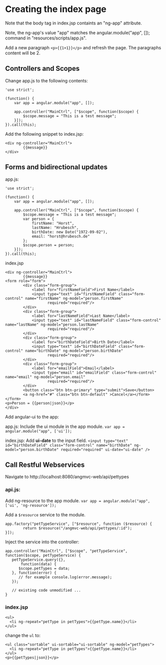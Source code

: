 # Creating the index page

Note that the body tag in index.jsp containts an "ng-app" attribute.

Note, the ng-app's value "app" matches the angular.module("app", []); command in "resources/scripts/app.js".

Add a new paragraph `<p>{{1+1}}</p>` and refresh the page. The paragraphs content will be 2.

## Controllers and Scopes

Change app.js to the following contents:

```
'use strict';

(function() {
    var app = angular.module("app", []);

    app.controller("MainCtrl", ["$scope", function($scope) {
        $scope.message = "This is a test message";
    }]);
}).call(this);
```

Add the following snippet to index.jsp:

```
<div ng-controller="MainCtrl">
        {{message}}
</div>
```

## Forms and bidirectional updates

app.js:

```
'use strict';

(function() {
    var app = angular.module("app", []);

    app.controller("MainCtrl", ["$scope", function($scope) {
        $scope.message = "This is a test message";
        var person = {
            firstName: "Horst",
            lastName: "Hrubesch",
            birthDate: new Date("1972-09-02"),
            email: "horst@hrubesch.de"
        };
        $scope.person = person;
    }]);
}).call(this);
```

index.jsp

```
<div ng-controller="MainCtrl">
        {{message}}
<form role="form">
        <div class="form-group">
            <label for="firstNameField">First Name</label>
            <input type="text" id="firstNameField" class="form-control" name="firstName" ng-model="person.firstName"
                   required="required"/>
        </div>
        <div class="form-group">
            <label for="lastNameField">Last Name</label>
            <input type="text" id="lastNameField" class="form-control" name="lastName" ng-model="person.lastName"
                   required="required"/>
        </div>
        <div class="form-group">
            <label for="birthDateField">Birth Date</label>
            <input type="text" id="birthDateField" class="form-control" name="birthDate" ng-model="person.birthDate"
                   required="required"/>
        </div>
        <div class="form-group">
            <label for="emailField">Email</label>
            <input type="email" id="emailField" class="form-control" name="email" ng-model="person.email"
                   required="required"/>
        </div>
        <button class="btn btn-primary" type="submit">Save</button>
        <a ng-href="#" class="btn btn-default" >Cancel</a></form>
</form>
<p>Person = {{person|json}}</p>
</div>
```

Add angular-ui to the app:

app.js: Include the ui module in the app module. ``var app = angular.module("app", ['ui']);``

index.jsp: Add **ui-date** to the input field. ``<input type="text" id="birthDateField" class="form-control" name="birthDate" ng-model="person.birthDate" required="required" ui-date="ui-date" />``


## Call Restful Webservices

Navigate to http://localhost:8080/angmvc-web/api/pettypes

### api.js:

Add ng-resource to the app module. ``var app = angular.module("app", ['ui', 'ng-resource']);``

Add a ``$resource`` service to the module.

```
app.factory("petTypeService", ["$resource", function ($resource) {
        return $resource("/angmvc-web/api/pettypes/:id");
}]);
```

Inject the service into the controller:

```
app.controller("MainCtrl", ["$scope", "petTypeService", function($scope, petTypeService) {
   petTypeService.query({},
       function(data) {
      $scope.petTypes = data;
   }, function(error) {
      // for example console.log(error.message);
   });

   // existing code unmodified ...
}
```

### index.jsp

```
<ul>
  <li ng-repeat="petType in petTypes">{{petType.name}}</li>
</ul>
```

change the ``ul`` to:

```
<ul class="sortable" ui-sortable="ui-sortable" ng-model="petTypes">
  <li ng-repeat="petType in petTypes">{{petType.name}}</li>
</ul>
<p>{{petTypes|json}}</p>
```
